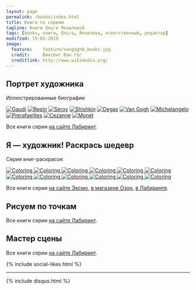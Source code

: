 ```yaml
---
layout: page
permalink: /books/index.html
title: Книги по сериям
tagline: Книги Ольги Яковлевой
tags: [books, книги, Ольга, Яковлева, ответственный, редактор]
modified: 15-02-2015
image:
  feature:    feature/vangogh6_books.jpg
  credit:     Винсент Ван Гог
  creditlink: http://www.wikimedia.org/
---
```


## Портрет художника

Иллюстрированные биографии

<!-- https://github.com/ionelmc/jquery-gp-gallery -->
<div class="pictures">
	<a href="{{ site.url }}/articles/gaudi/"><img title="Gaudi" src="{{ site.url }}/images/books-portrait/2014-Gaudi.jpg" /></a>
	<a href="{{ site.url }}/articles/repin/"><img title="Repin" src="{{ site.url }}/images/books-portrait/2014-Repin.jpg" /></a>
	<a href="{{ site.url }}/articles/serov/"><img title="Serov" src="{{ site.url }}/images/books-portrait/2014-Serov1.jpg" /></a>
	<a href="{{ site.url }}/articles/shishkin/"><img title="Shishkin" src="{{ site.url }}/images/books-portrait/2014-Shishkin1.jpg" /></a>
	<a href="{{ site.url }}/articles/degas/"><img title="Degas" src="{{ site.url }}/images/books-portrait/2014-Degas.jpg" /></a>
	<a href="{{ site.url }}/articles/vangogh/"><img title="Van Gogh" src="{{ site.url }}/images/books-portrait/2013-Van Gogh.jpg" /></a>
	<a href="{{ site.url }}/articles/michelangelo/"><img title="Michelangelo" src="{{ site.url }}/images/books-portrait/2013-Michelangelo.jpg" /></a>
	<a href="{{ site.url }}/articles/prerafaelites/"><img title="Prerafaelites" src="{{ site.url }}/images/books-portrait/2013-Prerafaelites.jpg" /></a>
	<a href="{{ site.url }}/articles/cezanne/"><img title="Cezanne" src="{{ site.url }}/images/books-portrait/2013-Cezanne.jpg" /></a>
	<a href="{{ site.url }}/articles/monet/"><img title="Monet" src="{{ site.url }}/images/books-portrait/2013-Monet.jpg" /></a>
</div>

Все книги серии <a href="http://www.labirint.ru/series/24889/">на сайте Лабиринт</a>.

## Я — художник! Раскрась шедевр

Серия книг-раскрасок

<!-- https://github.com/ionelmc/jquery-gp-gallery -->
<div class="pictures">
  <a href="{{ site.url }}/articles/coloring/">
	<img title="Coloring" src="{{ site.url }}/images/books-coloring/botticelli.jpg" />
	<img title="Coloring" src="{{ site.url }}/images/books-coloring/children.jpg" />
	<img title="Coloring" src="{{ site.url }}/images/books-coloring/davinci.jpg" />
	<img title="Coloring" src="{{ site.url }}/images/books-coloring/degas.jpg" />
	<img title="Coloring" src="{{ site.url }}/images/books-coloring/monet.jpg" />
	<img title="Coloring" src="{{ site.url }}/images/books-coloring/moscow.jpg" />
	<img title="Coloring" src="{{ site.url }}/images/books-coloring/petersbourgh.jpg" />
	<img title="Coloring" src="{{ site.url }}/images/books-coloring/renoir.jpg" />
	<img title="Coloring" src="{{ site.url }}/images/books-coloring/russian1.jpg" />
	<img title="Coloring" src="{{ site.url }}/images/books-coloring/russian2.jpg" />
	<img title="Coloring" src="{{ site.url }}/images/books-coloring/vangogh.jpg" />
	<img title="Coloring" src="{{ site.url }}/images/books-coloring/vermeer.jpg" />
  </a>
</div>

Все книги серии <a href="http://fiction.eksmo.ru/filter/serie/ya-khudozhnik-raskras-shedevr-oblozhka_ID273159/">на сайте Эксмо</a>,
<a href="http://www.ozon.ru/context/detail/id/21207369/">в магазине Озон</a>,
<a href="http://www.labirint.ru/series/27047/">в Лабиринте</a>.

## Рисуем по точкам

Все книги серии <a href="http://www.labirint.ru/series/27121/">на сайте Лабиринт</a>.

## Мастер сцены

Все книги серии <a href="http://www.labirint.ru/series/28522/">на сайте Лабиринт</a>.

{% include social-likes.html %}<hr>
{% include disqus.html %}

